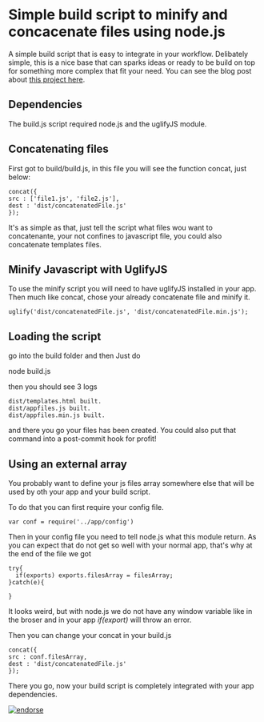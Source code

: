 # Simple build script to minify and concacenate files using node.js

A simple build script that is easy to integrate in your workflow. Delibately simple, this is a nice base that can sparks ideas or ready to be build on top for something more complex that fit your need. You can see the blog post about [this project here](http://www.position-absolute.com/?p=4177).

## Dependencies

The build.js script required node.js and the uglifyJS module.

## Concatenating files

First got to build/build.js, in this file you will see the function concat, just below:

    concat({
	src : ['file1.js', 'file2.js'],
	dest : 'dist/concatenatedFile.js'
    });

It's as simple as that, just tell the script what files wou want to concatenante, your not confines to javascript file, you could also concatenate templates files.

## Minify Javascript with UglifyJS

To use the minify script you will need to have uglifyJS installed in your app. Then much like concat, chose your already concatenate file and minify it.

    uglify('dist/concatenatedFile.js', 'dist/concatenatedFile.min.js');


## Loading the script

go into the build folder and then Just do 

   node build.js 

then you should see 3 logs

    dist/templates.html built.
    dist/appfiles.js built.
    dist/appfiles.min.js built.

and there you go your files has been created. You could also put that command into a post-commit hook for profit!

## Using an external array

You probably want to define your js files array somewhere else that will be used by oth your app and your build script.

To do that you can first require your config file.

    var conf = require('../app/config')

Then in your config file you need to tell node.js what this module return. As you can expect that do not get so well with your normal app, that's why at the end of the file we got

    try{
      if(exports) exports.filesArray = filesArray;
    }catch(e){
  
    }

It looks weird, but with node.js we do not have any window variable like in the broser and in your app *if(export)* will throw an error.

Then you can change your concat in your build.js

    concat({
	src : conf.filesArray,
	dest : 'dist/concatenatedFile.js'
    });

There you go, now your build script is completely integrated with your app dependencies.

[![endorse](http://api.coderwall.com/posabsolute/endorsecount.png)](http://coderwall.com/posabsolute)